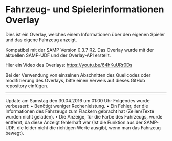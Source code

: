 # Fahrzeug- und Spielerinformationen Overlay
Dies ist ein Overlay, welches einem Informationen über den eigenen Spieler und das eigene Fahrzeug anzeigt.

Kompatibel mit der SAMP Version 0.3.7 R2.
Das Overlay wurde mit der aktuellen SAMP-UDF und der Overlay-API erstellt.

Hier ein Video des Overlays:
https://youtu.be/64hKuURr0Ds

Bei der Verwendung von einzelnen Abschnitten des Quellcodes oder modifizierung des Overlays, bitte einen Verweis auf dieses GitHub repository einfügen.

__________________________________________

Update am Samstag den 30.04.2016 um 01:00 Uhr
Folgendes wurde verbessert:
• Benötigt weniger Rechenleistung.
• Ein Fehler, der die Informationen des Fahrzeugs zum Flackern gebracht hat (Zeilen/Texte wurden nicht geladen).
• Die Anzeige, für die Farbe des Fahrzeugs, wurde entfernt, da diese Anzeigt fehlerhaft war (Ist die Funktion aus der SAMP-UDF, die leider nicht die richtigen Werte ausgibt, wenn man das Fahrzeug bewegt).

